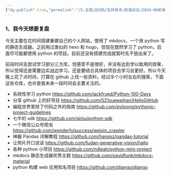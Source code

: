 ```yaml
---
{"dg-publish":true,"permalink":"/5-主题/@归档/生财有术/航海日志/2024-06航海「AI编程（爬虫）」/航海日志-AI编程（爬虫）-2024-06-26/","tags":["生财有术","航海日志","AI编程"],"noteIcon":"1","created":"2024-06-26","updated":"2024-06-27"}
---
```



### 1、我今天想要复盘

今天主要在花时间搭建重建自己的个人网站，使用了 mkdocs，一个用 python 写的静态生成器。之前用过类似的 hexo 和 hugo，但现在既然学习了 python，后面尽可能都使用 python 的项目。目前还没有搭建完成就暂时先不放出来了。

前段时间去尝试学习部分三方库，但感受不是很好，并没有达到学以致用的效果，所以觉得还是需要边实战边学习，还是要结合具体的项目去学习会更好。所以今天晚上花了点时间，打算在 github 上找一些资料，经过半个小时左右的搜索，下面这些仓库，也许是我未来一段时间会主要关注的。

- 系统性学习 python https://github.com/jackfrued/Python-100-Days
- 分享 github 上的好项目 https://github.com/521xueweihan/HelloGitHub
- 编程世界里除了代码之外的指南 https://github.com/pyloong/pythonic-project-guidelines
- 七牛的 sdk https://github.com/qiniu/python-sdk
- 一个微信公众号爬虫 https://github.com/wonderfulsuccess/weixin_crawler
- 神器 Pandas 详解教程 https://github.com/hangsz/pandas-tutorial
- 让照片开口说话 https://github.com/fudan-generative-vision/hallo
- 各种 python 小项目 https://github.com/ndleah/python-mini-project
- mkdocs 静态生成器优秀主题 https://github.com/squidfunk/mkdocs-material
- python 构建 web 应用知名项目 https://github.com/django/django
